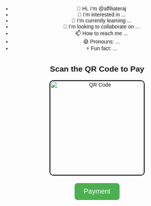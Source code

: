 - 👋  Hi, I’m @affiliateraj
- 👀 I’m interested in ...
- 🌱 I’m currently learning ...
- 💞️ I’m looking to collaborate on ...
- 📫 How to reach me ...
- 😄 Pronouns: ...
- ⚡ Fun fact: ...

<!DOCTYPE html>
<html lang="en">
<head>
  <meta charset="UTF-8">
  <title>Scan & Pay</title>
  <style>
    body {
      text-align: center;
      font-family: Arial, sans-serif;
      margin-top: 50px;
    }
    img {
      width: 250px;
      border: 2px solid #000;
      border-radius: 10px;
    }
    button {
      margin-top: 20px;
      padding: 12px 24px;
      font-size: 18px;
      border-radius: 8px;
      background-color: #4CAF50;
      color: white;
      border: none;
      cursor: pointer;
    }
    button:hover {
      background-color: #45a049;
    }
  </style>
</head>
<body>
  <h2>Scan the QR Code to Pay</h2>
  <img src="qr.png" alt="QR Code">
  <br>
  <a href="upi://pay?pa=yourupi@okaxis&pn=Your%20Name&am=50&cu=INR">
    <button>Payment</button>
  </a>
</body>
</html><!---
affiliateraj/affiliateraj is a ✨ special ✨ repository because its `README.md` (this file) appears on your GitHub profile.
You can click the Preview link to take a look at your changes.
--->
